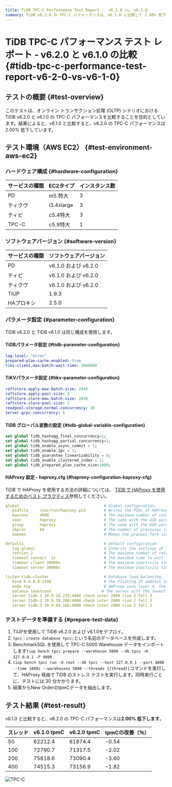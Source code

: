 ```yaml
---
title: TiDB TPC-C Performance Test Report -- v6.2.0 vs. v6.1.0
summary: TiDB v6.2.0 の TPC-C パフォーマンスは、v6.1.0 と比較して 2.00% 低下しました。テストでは、特定のハードウェアおよびソフトウェア構成の AWS EC2 を使用しました。テスト データを準備し、HAProxy 経由でストレス テストを実施しました。結果は、さまざまなスレッド数でパフォーマンスの低下を示しました。
---
```


# TiDB TPC-C パフォーマンス テスト レポート - v6.2.0 と v6.1.0 の比較 {#tidb-tpc-c-performance-test-report-v6-2-0-vs-v6-1-0}

## テストの概要 {#test-overview}

このテストは、オンライン トランザクション処理 (OLTP) シナリオにおける TiDB v6.2.0 と v6.1.0 の TPC-C パフォーマンスを比較することを目的としています。結果によると、v6.1.0 と比較すると、v6.2.0 の TPC-C パフォーマンスは 2.00% 低下しています。

## テスト環境（AWS EC2） {#test-environment-aws-ec2}

### ハードウェア構成 {#hardware-configuration}

| サービスの種類 | EC2タイプ     | インスタンス数 |
| :------ | :--------- | :------ |
| PD      | m5.特大      | 3       |
| ティクヴ    | i3.4xlarge | 3       |
| ティビ     | c5.4特大     | 3       |
| TPC-C   | c5.9特大     | 1       |

### ソフトウェアバージョン {#software-version}

| サービスの種類 | ソフトウェアバージョン       |
| :------ | :---------------- |
| PD      | v6.1.0 および v6.2.0 |
| ティビ     | v6.1.0 および v6.2.0 |
| ティクヴ    | v6.1.0 および v6.2.0 |
| TiUP    | 1.9.3             |
| HAプロキシ  | 2.5.0             |

### パラメータ設定 {#parameter-configuration}

TiDB v6.2.0 と TiDB v6.1.0 は同じ構成を使用します。

#### TiDBパラメータ設定 {#tidb-parameter-configuration}

```yaml
log.level: "error"
prepared-plan-cache.enabled: true
tikv-client.max-batch-wait-time: 2000000
```

#### TiKVパラメータ設定 {#tikv-parameter-configuration}

```yaml
raftstore.apply-max-batch-size: 2048
raftstore.apply-pool-size: 3
raftstore.store-max-batch-size: 2048
raftstore.store-pool-size: 2
readpool.storage.normal-concurrency: 10
server.grpc-concurrency: 6
```

#### TiDB グローバル変数の設定 {#tidb-global-variable-configuration}

```sql
set global tidb_hashagg_final_concurrency=1;
set global tidb_hashagg_partial_concurrency=1;
set global tidb_enable_async_commit = 1;
set global tidb_enable_1pc = 1;
set global tidb_guarantee_linearizability = 0;
set global tidb_enable_clustered_index = 1;
set global tidb_prepared_plan_cache_size=1000;
```

#### HAProxy 設定 - haproxy.cfg {#haproxy-configuration-haproxy-cfg}

TiDB で HAProxy を使用する方法の詳細については、 [TiDB で HAProxy を使用するためのベスト プラクティス](/best-practices/haproxy-best-practices.md)参照してください。

```yaml
global                                     # Global configuration.
   pidfile     /var/run/haproxy.pid        # Writes the PIDs of HAProxy processes into this file.
   maxconn     4000                        # The maximum number of concurrent connections for a single HAProxy process.
   user        haproxy                     # The same with the UID parameter.
   group       haproxy                     # The same with the GID parameter. A dedicated user group is recommended.
   nbproc      64                          # The number of processes created when going daemon. When starting multiple processes to forward requests, ensure that the value is large enough so that HAProxy does not block processes.
   daemon                                  # Makes the process fork into background. It is equivalent to the command line "-D" argument. It can be disabled by the command line "-db" argument.

defaults                                   # Default configuration.
   log global                              # Inherits the settings of the global configuration.
   retries 2                               # The maximum number of retries to connect to an upstream server. If the number of connection attempts exceeds the value, the backend server is considered unavailable.
   timeout connect  2s                     # The maximum time to wait for a connection attempt to a backend server to succeed. It should be set to a shorter time if the server is located on the same LAN as HAProxy.
   timeout client 30000s                   # The maximum inactivity time on the client side.
   timeout server 30000s                   # The maximum inactivity time on the server side.

listen tidb-cluster                        # Database load balancing.
   bind 0.0.0.0:3390                       # The Floating IP address and listening port.
   mode tcp                                # HAProxy uses layer 4, the transport layer.
   balance leastconn                      # The server with the fewest connections receives the connection. "leastconn" is recommended where long sessions are expected, such as LDAP, SQL and TSE, rather than protocols using short sessions, such as HTTP. The algorithm is dynamic, which means that server weights might be adjusted on the fly for slow starts for instance.
   server tidb-1 10.9.18.229:4000 check inter 2000 rise 2 fall 3       # Detects port 4000 at a frequency of once every 2000 milliseconds. If it is detected as successful twice, the server is considered available; if it is detected as failed three times, the server is considered unavailable.
   server tidb-2 10.9.39.208:4000 check inter 2000 rise 2 fall 3
   server tidb-3 10.9.64.166:4000 check inter 2000 rise 2 fall 3
```

### テストデータを準備する {#prepare-test-data}

1.  TiUPを使用して TiDB v6.2.0 および v6.1.0をデプロイ。
2.  `tpcc` : `create database tpcc;`という名前のデータベースを作成します。
3.  BenchmarkSQL を使用して TPC-C 5000 Warehouse データをインポートします`tiup bench tpcc prepare --warehouse 5000 --db tpcc -H 127.0.0.1 -P 4000` .
4.  `tiup bench tpcc run -U root --db tpcc --host 127.0.0.1 --port 4000 --time 1800s --warehouses 5000 --threads {{thread}}`コマンドを実行して、HAProxy 経由で TiDB のストレス テストを実行します。同時実行ごとに、テストには 30 分かかります。
5.  結果からNew OrderのtpmCデータを抽出します。

## テスト結果 {#test-result}

v6.1.0 と比較すると、v6.2.0 の TPC-C パフォーマンスは**2.00% 低下します**。

| スレッド | v6.1.0 tpmC | v6.2.0 tpmC | tpmCの改善（％） |
| :--- | :---------- | :---------- | :--------- |
| 50   | 62212.4     | 61874.4     | -0.54      |
| 100  | 72790.7     | 71317.5     | -2.02      |
| 200  | 75818.6     | 73090.4     | -3.60      |
| 400  | 74515.3     | 73156.9     | -1.82      |

![TPC-C](/media/tpcc_v610_vs_v620.png)
